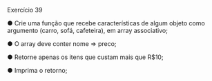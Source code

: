 Exercício 39

● Crie uma função que recebe características de algum objeto como
argumento (carro, sofá, cafeteira), em array associativo;

● O array deve conter nome => preco;

● Retorne apenas os itens que custam mais que R$10;

● Imprima o retorno;